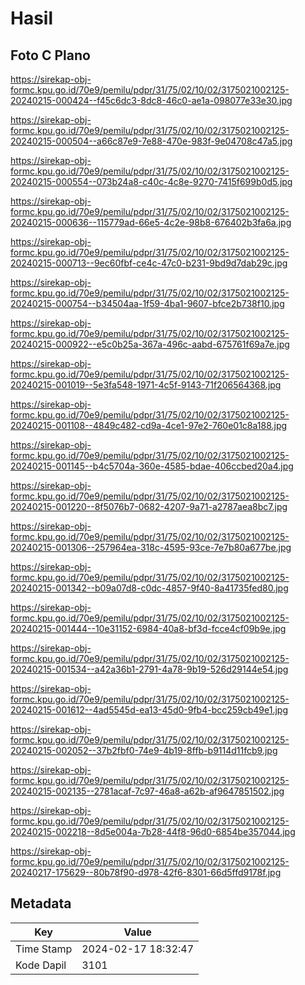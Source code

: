 # Hasil

## Foto C Plano

https://sirekap-obj-formc.kpu.go.id/70e9/pemilu/pdpr/31/75/02/10/02/3175021002125-20240215-000424--f45c6dc3-8dc8-46c0-ae1a-098077e33e30.jpg

https://sirekap-obj-formc.kpu.go.id/70e9/pemilu/pdpr/31/75/02/10/02/3175021002125-20240215-000504--a66c87e9-7e88-470e-983f-9e04708c47a5.jpg

https://sirekap-obj-formc.kpu.go.id/70e9/pemilu/pdpr/31/75/02/10/02/3175021002125-20240215-000554--073b24a8-c40c-4c8e-9270-7415f699b0d5.jpg

https://sirekap-obj-formc.kpu.go.id/70e9/pemilu/pdpr/31/75/02/10/02/3175021002125-20240215-000636--115779ad-66e5-4c2e-98b8-676402b3fa6a.jpg

https://sirekap-obj-formc.kpu.go.id/70e9/pemilu/pdpr/31/75/02/10/02/3175021002125-20240215-000713--9ec60fbf-ce4c-47c0-b231-9bd9d7dab29c.jpg

https://sirekap-obj-formc.kpu.go.id/70e9/pemilu/pdpr/31/75/02/10/02/3175021002125-20240215-000754--b34504aa-1f59-4ba1-9607-bfce2b738f10.jpg

https://sirekap-obj-formc.kpu.go.id/70e9/pemilu/pdpr/31/75/02/10/02/3175021002125-20240215-000922--e5c0b25a-367a-496c-aabd-675761f69a7e.jpg

https://sirekap-obj-formc.kpu.go.id/70e9/pemilu/pdpr/31/75/02/10/02/3175021002125-20240215-001019--5e3fa548-1971-4c5f-9143-71f206564368.jpg

https://sirekap-obj-formc.kpu.go.id/70e9/pemilu/pdpr/31/75/02/10/02/3175021002125-20240215-001108--4849c482-cd9a-4ce1-97e2-760e01c8a188.jpg

https://sirekap-obj-formc.kpu.go.id/70e9/pemilu/pdpr/31/75/02/10/02/3175021002125-20240215-001145--b4c5704a-360e-4585-bdae-406ccbed20a4.jpg

https://sirekap-obj-formc.kpu.go.id/70e9/pemilu/pdpr/31/75/02/10/02/3175021002125-20240215-001220--8f5076b7-0682-4207-9a71-a2787aea8bc7.jpg

https://sirekap-obj-formc.kpu.go.id/70e9/pemilu/pdpr/31/75/02/10/02/3175021002125-20240215-001306--257964ea-318c-4595-93ce-7e7b80a677be.jpg

https://sirekap-obj-formc.kpu.go.id/70e9/pemilu/pdpr/31/75/02/10/02/3175021002125-20240215-001342--b09a07d8-c0dc-4857-9f40-8a41735fed80.jpg

https://sirekap-obj-formc.kpu.go.id/70e9/pemilu/pdpr/31/75/02/10/02/3175021002125-20240215-001444--10e31152-6984-40a8-bf3d-fcce4cf09b9e.jpg

https://sirekap-obj-formc.kpu.go.id/70e9/pemilu/pdpr/31/75/02/10/02/3175021002125-20240215-001534--a42a36b1-2791-4a78-9b19-526d29144e54.jpg

https://sirekap-obj-formc.kpu.go.id/70e9/pemilu/pdpr/31/75/02/10/02/3175021002125-20240215-001612--4ad5545d-ea13-45d0-9fb4-bcc259cb49e1.jpg

https://sirekap-obj-formc.kpu.go.id/70e9/pemilu/pdpr/31/75/02/10/02/3175021002125-20240215-002052--37b2fbf0-74e9-4b19-8ffb-b9114d11fcb9.jpg

https://sirekap-obj-formc.kpu.go.id/70e9/pemilu/pdpr/31/75/02/10/02/3175021002125-20240215-002135--2781acaf-7c97-46a8-a62b-af9647851502.jpg

https://sirekap-obj-formc.kpu.go.id/70e9/pemilu/pdpr/31/75/02/10/02/3175021002125-20240215-002218--8d5e004a-7b28-44f8-96d0-6854be357044.jpg

https://sirekap-obj-formc.kpu.go.id/70e9/pemilu/pdpr/31/75/02/10/02/3175021002125-20240217-175629--80b78f90-d978-42f6-8301-66d5ffd9178f.jpg


## Metadata

| Key        | Value               |
| ---------- | ------------------- |
| Time Stamp | 2024-02-17 18:32:47 |
| Kode Dapil | 3101                |



